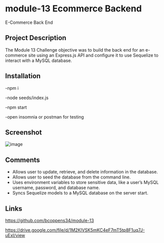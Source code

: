 # module-13 Ecommerce Backend
E-Commerce Back End

## Project Description

The Module 13 Challenge objective was to build the back end for an e-commerce site using an Express.js API and configure it to use Sequelize to interact with a MySQL database.

## Installation
-npm i

-node seeds/index.js

-npm start

-open insomnia or postman for testing


## Screenshot
![image](https://github.com/bcoppens34/module-13/assets/138166854/bc2b52e1-5e31-458b-995b-e6fd0d27e9c7)


## Comments

- Allows user to update, retrieve, and delete information in the database.
- Allows user to seed the database from the command line.
- Uses environment variables to store sensitive data, like a user’s MySQL username, password, and database name.
- Syncs Sequelize models to a MySQL database on the server start.

## Links
https://github.com/bcoppens34/module-13

https://drive.google.com/file/d/1M2KlVSK5mKC4eF7mT5tp8F1uq7J-uExI/view

